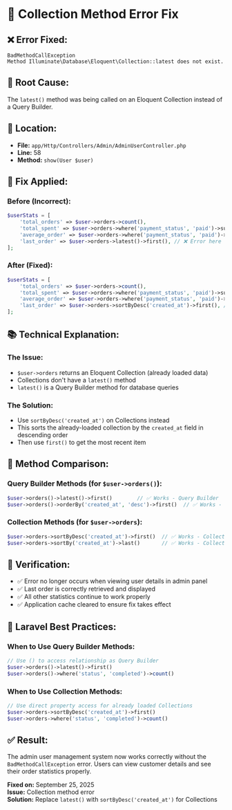 # 🔧 Collection Method Error Fix

## ❌ **Error Fixed:**
```
BadMethodCallException
Method Illuminate\Database\Eloquent\Collection::latest does not exist.
```

## 🎯 **Root Cause:**
The `latest()` method was being called on an Eloquent Collection instead of a Query Builder.

## 📍 **Location:**
- **File:** `app/Http/Controllers/Admin/AdminUserController.php`
- **Line:** 58
- **Method:** `show(User $user)`

## 🔧 **Fix Applied:**

### **Before (Incorrect):**
```php
$userStats = [
    'total_orders' => $user->orders->count(),
    'total_spent' => $user->orders->where('payment_status', 'paid')->sum('total_amount'),
    'average_order' => $user->orders->where('payment_status', 'paid')->avg('total_amount'),
    'last_order' => $user->orders->latest()->first(), // ❌ Error here
];
```

### **After (Fixed):**
```php
$userStats = [
    'total_orders' => $user->orders->count(),
    'total_spent' => $user->orders->where('payment_status', 'paid')->sum('total_amount'),
    'average_order' => $user->orders->where('payment_status', 'paid')->avg('total_amount'),
    'last_order' => $user->orders->sortByDesc('created_at')->first(), // ✅ Fixed
];
```

## 📚 **Technical Explanation:**

### **The Issue:**
- `$user->orders` returns an Eloquent Collection (already loaded data)
- Collections don't have a `latest()` method
- `latest()` is a Query Builder method for database queries

### **The Solution:**
- Use `sortByDesc('created_at')` on Collections instead
- This sorts the already-loaded collection by the `created_at` field in descending order
- Then use `first()` to get the most recent item

## 🔄 **Method Comparison:**

### **Query Builder Methods (for `$user->orders()`):**
```php
$user->orders()->latest()->first()        // ✅ Works - Query Builder
$user->orders()->orderBy('created_at', 'desc')->first()  // ✅ Works - Query Builder
```

### **Collection Methods (for `$user->orders`):**
```php
$user->orders->sortByDesc('created_at')->first()  // ✅ Works - Collection
$user->orders->sortBy('created_at')->last()       // ✅ Works - Collection (alternative)
```

## 🧪 **Verification:**
- ✅ Error no longer occurs when viewing user details in admin panel
- ✅ Last order is correctly retrieved and displayed
- ✅ All other statistics continue to work properly
- ✅ Application cache cleared to ensure fix takes effect

## 📖 **Laravel Best Practices:**

### **When to Use Query Builder Methods:**
```php
// Use () to access relationship as Query Builder
$user->orders()->latest()->first()
$user->orders()->where('status', 'completed')->count()
```

### **When to Use Collection Methods:**
```php
// Use direct property access for already loaded Collections
$user->orders->sortByDesc('created_at')->first()
$user->orders->where('status', 'completed')->count()
```

## ✅ **Result:**
The admin user management system now works correctly without the `BadMethodCallException` error. Users can view customer details and see their order statistics properly.

**Fixed on:** September 25, 2025  
**Issue:** Collection method error  
**Solution:** Replace `latest()` with `sortByDesc('created_at')` for Collections
